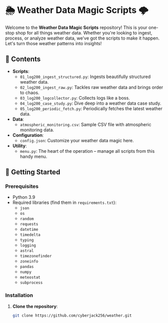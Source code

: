 # 🌦️ Weather Data Magic Scripts 🌩️

Welcome to the **Weather Data Magic Scripts** repository! This is your one-stop shop for all things weather data. Whether you're looking to ingest, process, or analyze weather data, we've got the scripts to make it happen. Let's turn those weather patterns into insights!

## 📂 Contents

- **Scripts**:
  - `01_log200_ingest_structured.py`: Ingests beautifully structured weather data.
  - `02_log200_ingest_raw.py`: Tackles raw weather data and brings order to chaos.
  - `03_log200_logcollector.py`: Collects logs like a boss.
  - `04_log200_case_study.py`: Dive deep into a weather data case study.
  - `05_log200_periodic_fetch.py`: Periodically fetches the latest weather data.
- **Data**:
  - `atmospheric_monitoring.csv`: Sample CSV file with atmospheric monitoring data.
- **Configuration**:
  - `config.json`: Customize your weather data magic here.
- **Utility**:
  - `menu.py`: The heart of the operation – manage all scripts from this handy menu.

## 🚀 Getting Started

### Prerequisites

- Python 3.9
- Required libraries (find them in `requirements.txt`):
  - `json`
  - `os`
  - `random`
  - `requests`
  - `datetime`
  - `timedelta`
  - `typing`
  - `logging`
  - `astral`
  - `timezonefinder`
  - `zoneinfo`
  - `pandas`
  - `numpy`
  - `meteostat`
  - `subprocess`

### Installation

1. **Clone the repository**:
   ```bash
   git clone https://github.com/cyberjack256/weather.git
```
   